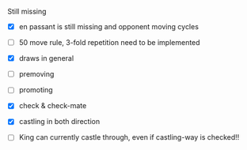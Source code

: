Still missing

- [x] en passant is still missing and opponent moving cycles
- [ ] 50 move rule, 3-fold repetition need to be implemented
- [x] draws in general
- [ ] premoving
- [ ] promoting
- [x] check & check-mate
- [x] castling in both direction

- [ ] King can currently castle through, even if castling-way is checked!!
